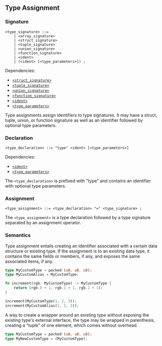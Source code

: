 ## Type Assignment

### Signature

```ebnf
<type_signature> ::=
    | <array_signature>
    | <struct_signature>
    | <tuple_signature>
    | <union_signature>
    | <function_signature>
    | <ident>
    | (<ident> [<type_parameters>]) ;
```

Dependencies:

- [`<struct_signature>`](product-types.md#signature)
- [`<tuple_signature>`](product-types.md#signature)
- [`<union_signature>`](sum-types.md#signature)
- [`<function_signature>`](function-types.md#signature)
- [`<ident>`](../identifiers.md)
- [`<type_parameters>`](generics.md#type-parameters)

Type assignments assign identifiers to type signatures. It may have a struct, tuple, union, or
function signature as well as an identifier followed by optional type parameters.

### Declaration

```ebnf
<type_declaration> ::= "type" <ident> [<type_parameters>] 
```

Dependencies:

- [`<ident>`](../identifiers.md)
- [`<type_parameters>`](generics.md#type-parameters)

The `<type_declaration>` is prefixed with "type" and contains an identifier with optional type
parameters.

### Assignment

```ebnf
<type_assignment> ::= <type_declaration> "=" <type_signature> ;
```

The `<type_assignment>` is a type declaration followed by a type signature separated by an
assignment operator.

### Semantics

Type assignment entails creating an identifier associated with a certain data structure or existing
type. If the assignment is to an existing data type, it contains the same fields or members, if any,
and exposes the same associated items, if any.

```rs
type MyCustomType = packed (u8, u8, u8);
type MyCustomAlias = MyCustomType;

fn increment(rgb: MyCustomType) -> MyCustomType {
    return (rgb.0 + 1, rgb.1 + 1, rgb.2 + 1);
}

increment(MyCustomType(1, 2, 3));
increment(MyCustomAlias(1, 2, 3));
```

A way to create a wrapper around an existing type without exposing the existing type's external
interface, the type may be wrapped in parenthesis, creating a "tuple" of one element, which comes
without overhead.

```rs
type MyCustomType = packed (u8, u8, u8);
type MyNewCustomType = (MyCustomType);
```
